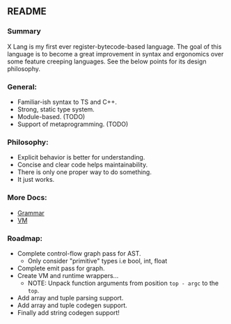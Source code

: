## README

### Summary
X Lang is my first ever register-bytecode-based language. The goal of this language is to become a great improvement in syntax and ergonomics over some feature creeping languages. See the below points for its design philosophy.

### General:
 - Familiar-ish syntax to TS and C++.
 - Strong, static type system.
 - Module-based. (TODO)
 - Support of metaprogramming. (TODO)

### Philosophy:
 - Explicit behavior is better for understanding.
 - Concise and clear code helps maintainability.
 - There is only one proper way to do something.
 - It just works.

### More Docs:
 - [Grammar](./docs/grammar.md)
 - [VM](./docs/vm.md)

### Roadmap:
 - Complete control-flow graph pass for AST.
   - Only consider "primitive" types i.e bool, int, float
 - Complete emit pass for graph.
 - Create VM and runtime wrappers...
   - NOTE: Unpack function arguments from position `top - argc` to the `top`.
 - Add array and tuple parsing support.
 - Add array and tuple codegen support.
 - Finally add string codegen support!

